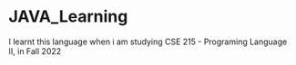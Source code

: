 # JAVA_Learning
I learnt this language when i am studying CSE 215 - Programing Language II, in Fall 2022
